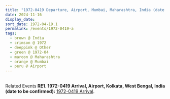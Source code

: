 ```yaml
---
title: "1972-0419 Departure, Airport, Mumbai, Maharashtra, India (date to be confirmed)"
date: 2024-11-16
display_date: 
sort_date: 1972-04-19.1
permalink: /events/1972-0419-a
tags:
  - brown @ India
  - crimson @ 1972
  - deeppink @ Other
  - green @ 1972-04
  - maroon @ Maharashtra
  - orange @ Mumbai
  - peru @ Airport
---
```


<br>

<wave-list>
  <list-title color="DarkSeaGreen" width="75"> Related Events</list-title>
  <list-item color="BlanchedAlmond" width="280"><b>RE1. 1972-0419 Arrival, Airport, Kolkata, West Bengal, India (date to be confirmed):</b> <a href="https://seven-teams.github.io/events/1972-0419-a">1972-0419 Arrival</a>.</list-item>  
</wave-list>